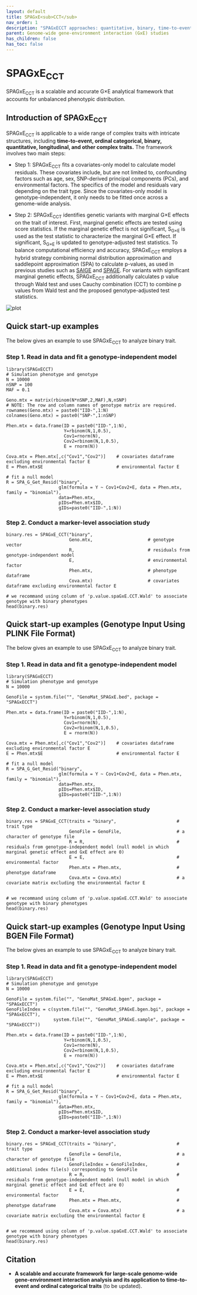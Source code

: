 ```yaml
---
layout: default
title: SPAGxE<sub>CCT</sub>
nav_order: 1
description: "SPAGxECCT approaches: quantitative, binary, time-to-event, and ordinal trait analysis."
parent: Genome-wide gene-environment interaction (GxE) studies
has_children: false
has_toc: false
---
```


<head>
    <script src="https://cdn.mathjax.org/mathjax/latest/MathJax.js?config=TeX-AMS-MML_HTMLorMML" type="text/javascript"></script>
    <script type="text/x-mathjax-config">
        MathJax.Hub.Config({
            tex2jax: {
            skipTags: ['script', 'noscript', 'style', 'textarea', 'pre'],
            inlineMath: [['$','$']]
            }
        });
    </script>
</head>

# SPAGxE<sub>CCT</sub>  

SPAGxE<sub>CCT</sub> is a scalable and accurate G×E analytical framework that accounts for unbalanced phenotypic distribution.

## Introduction of SPAGxE<sub>CCT</sub>

SPAGxE<sub>CCT</sub> is applicable to a wide range of complex traits with intricate structures, including **time-to-event, ordinal categorical, binary, quantitative, longitudinal, and other complex traits.** The framework involves two main steps:

- Step 1: SPAGxE<sub>CCT</sub> fits a covariates-only model to calculate model residuals. These covariates include, but are not limited to, confounding factors such as age, sex, SNP-derived principal components (PCs), and environmental factors. The specifics of the model and residuals vary depending on the trait type. Since the covariates-only model is genotype-independent, it only needs to be fitted once across a genome-wide analysis.

- Step 2: SPAGxE<sub>CCT</sub> identifies genetic variants with marginal G×E effects on the trait of interest. First, marginal genetic effects are tested using score statistics. If the marginal genetic effect is not significant, S<sub>G×E</sub> is used as the test statistic to characterize the marginal G×E effect. If significant, S<sub>G×E</sub> is updated to genotype-adjusted test statistics. To balance computational efficiency and accuracy, SPAGxE<sub>CCT</sub> employs a hybrid strategy combining normal distribution approximation and saddlepoint approximation (SPA) to calculate p-values, as used in previous studies such as [SAIGE](https://saigegit.github.io/SAIGE-doc/) and [SPAGE](https://github.com/WenjianBI/SPAGE). For variants with significant marginal genetic effects, SPAGxE<sub>CCT</sub> additionally calculates p value through Wald test and uses Cauchy combination (CCT) to combine p values from Wald test and the proposed genotype-adjusted test statistics.



![plot](https://raw.githubusercontent.com/YuzhuoMa97/RetroSPAgwas.github.io/main/docs/assets/images/workflow_SPAGxECCT_MYZ.png)

## Quick start-up examples 

The below gives an example to use SPAGxE<sub>CCT</sub> to analyze binary trait. 

### Step 1. Read in data and fit a genotype-independent model

```
library(SPAGxECCT)
# Simulation phenotype and genotype
N = 10000
nSNP = 100
MAF = 0.1

Geno.mtx = matrix(rbinom(N*nSNP,2,MAF),N,nSNP)
# NOTE: The row and column names of genotype matrix are required.
rownames(Geno.mtx) = paste0("IID-",1:N)
colnames(Geno.mtx) = paste0("SNP-",1:nSNP)

Phen.mtx = data.frame(ID = paste0("IID-",1:N),
                      Y=rbinom(N,1,0.5),
                      Cov1=rnorm(N),
                      Cov2=rbinom(N,1,0.5),
                      E = rnorm(N))

Cova.mtx = Phen.mtx[,c("Cov1","Cov2")]    # covariates dataframe excluding environmental factor E  
E = Phen.mtx$E                            # environmental factor E

# fit a null model
R = SPA_G_Get_Resid("binary",
                    glm(formula = Y ~ Cov1+Cov2+E, data = Phen.mtx, family = "binomial"),
                    data=Phen.mtx,
                    pIDs=Phen.mtx$ID,
                    gIDs=paste0("IID-",1:N))
```

### Step 2. Conduct a marker-level association study

```
binary.res = SPAGxE_CCT("binary",
                        Geno.mtx,                     # genotype vector
                        R,                            # residuals from genotype-independent model 
                        E,                            # environmental factor
                        Phen.mtx,                     # phenotype dataframe
                        Cova.mtx)                     # covariates dataframe excluding environmental factor E

# we recommand using column of 'p.value.spaGxE.CCT.Wald' to associate genotype with binary phenotypes
head(binary.res)
```


## Quick start-up examples  (Genotype Input Using PLINK File Format)

The below gives an example to use SPAGxE<sub>CCT</sub> to analyze binary trait. 

### Step 1. Read in data and fit a genotype-independent model

```
library(SPAGxECCT)
# Simulation phenotype and genotype
N = 10000

GenoFile = system.file("", "GenoMat_SPAGxE.bed", package = "SPAGxECCT")

Phen.mtx = data.frame(ID = paste0("IID-",1:N),
                      Y=rbinom(N,1,0.5),
                      Cov1=rnorm(N),
                      Cov2=rbinom(N,1,0.5),
                      E = rnorm(N))

Cova.mtx = Phen.mtx[,c("Cov1","Cov2")]    # covariates dataframe excluding environmental factor E  
E = Phen.mtx$E                            # environmental factor E

# fit a null model
R = SPA_G_Get_Resid("binary",
                    glm(formula = Y ~ Cov1+Cov2+E, data = Phen.mtx, family = "binomial"),
                    data=Phen.mtx,
                    pIDs=Phen.mtx$ID,
                    gIDs=paste0("IID-",1:N))
```

### Step 2. Conduct a marker-level association study

```
binary.res = SPAGxE_CCT(traits = "binary",                       # trait type
                        GenoFile = GenoFile,                     # a character of genotype file
                        R = R,                                   # residuals from genotype-independent model (null model in which marginal genetic effect and GxE effect are 0)
                        E = E,                                   # environmental factor
                        Phen.mtx = Phen.mtx,                     # phenotype dataframe
                        Cova.mtx = Cova.mtx)                     # a covariate matrix excluding the environmental factor E


# we recommand using column of 'p.value.spaGxE.CCT.Wald' to associate genotype with binary phenotypes
head(binary.res)
```


## Quick start-up examples  (Genotype Input Using BGEN File Format)

The below gives an example to use SPAGxE<sub>CCT</sub> to analyze binary trait. 

### Step 1. Read in data and fit a genotype-independent model

```
library(SPAGxECCT)
# Simulation phenotype and genotype
N = 10000

GenoFile = system.file("", "GenoMat_SPAGxE.bgen", package = "SPAGxECCT")
GenoFileIndex = c(system.file("", "GenoMat_SPAGxE.bgen.bgi", package = "SPAGxECCT"),
                  system.file("", "GenoMat_SPAGxE.sample", package = "SPAGxECCT"))

Phen.mtx = data.frame(ID = paste0("IID-",1:N),
                      Y=rbinom(N,1,0.5),
                      Cov1=rnorm(N),
                      Cov2=rbinom(N,1,0.5),
                      E = rnorm(N))

Cova.mtx = Phen.mtx[,c("Cov1","Cov2")]    # covariates dataframe excluding environmental factor E  
E = Phen.mtx$E                            # environmental factor E

# fit a null model
R = SPA_G_Get_Resid("binary",
                    glm(formula = Y ~ Cov1+Cov2+E, data = Phen.mtx, family = "binomial"),
                    data=Phen.mtx,
                    pIDs=Phen.mtx$ID,
                    gIDs=paste0("IID-",1:N))
```

### Step 2. Conduct a marker-level association study

```
binary.res = SPAGxE_CCT(traits = "binary",                       # trait type
                        GenoFile = GenoFile,                     # a character of genotype file
                        GenoFileIndex = GenoFileIndex,           # additional index file(s) corresponding to GenoFile
                        R = R,                                   # residuals from genotype-independent model (null model in which marginal genetic effect and GxE effect are 0)
                        E = E,                                   # environmental factor
                        Phen.mtx = Phen.mtx,                     # phenotype dataframe
                        Cova.mtx = Cova.mtx)                     # a covariate matrix excluding the environmental factor E


# we recommand using column of 'p.value.spaGxE.CCT.Wald' to associate genotype with binary phenotypes
head(binary.res)
```


## Citation

- **A scalable and accurate framework for large-scale genome-wide gene-environment interaction analysis and its application to time-to-event and ordinal categorical traits** (to be updated).

